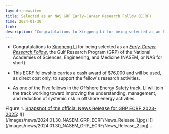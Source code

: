 ```yaml
---
layout: newsitem
title: Selected as an NAS GRP Early-Career Research Follow (ECRF)
time: 2024-01-30
link: 
description: "Congratulations to Xingpeng Li for being selected as an Early-Career Research Follow (in the Offshore Energy Safety track, the Gulf Research Program (GRP) of the National Academies of Sciences, Engineering, and Medicine. Funding; $76,000."
---
```


* Congratulations to <a href="/people/Xingpeng-Li" class="">Xingpeng Li</a> for being selected as an <a class="" href="https://www.nationalacademies.org/news/2024/01/gulf-research-program-announces-newest-cohorts-of-early-career-research-fellows-in-offshore-energy-safety-and-education-research" target="_blank">*Early-Career Research Follow*</a>, the Gulf Research Program (GRP) of the National Academies of Sciences, Engineering, and Medicine (NASEM, or NAS for short).

* This ECRF fellowship carries a cash award of $76,000 and will be used, as direct cost only, to support the fellow's research activities. 

* As one of the Five fellows in the Offshore Energy Safety track, LI will join the track working toward improving the understanding, management, and reduction of systemic risk in offshore energy activities.


<div class="spacer"></div>
<p></p>
<span class="text-figure-legend" style="font-size:15px;">
Figure 1. <a class="" href="https://www.nationalacademies.org/news/2024/01/gulf-research-program-announces-newest-cohorts-of-early-career-research-fellows-in-offshore-energy-safety-and-education-research" target="_blank">Snapshot of the official News Release for GRP ECRF 2023-2025</a>:
</span>
![](/images/news/2024.01.30_NASEM_GRP_ECRF/News_Release_1.jpg)
![](/images/news/2024.01.30_NASEM_GRP_ECRF/News_Release_2.jpg)
<span class="text-figure-legend" style="font-size:15px;">
     ...
</span>

